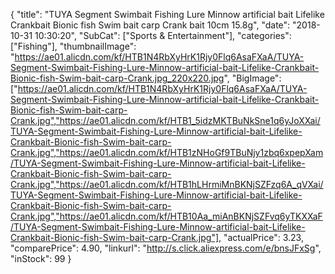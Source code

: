 {
	"title": "TUYA Segment Swimbait Fishing Lure Minnow artificial bait Lifelike Crankbait Bionic fish Swim bait carp Crank bait 10cm 15.8g",
	"date": "2018-10-31 10:30:20",
	"SubCat": ["Sports & Entertainment"],
	"categories": ["Fishing"],
	"thumbnailImage": "https://ae01.alicdn.com/kf/HTB1N4RbXyHrK1Rjy0Flq6AsaFXaA/TUYA-Segment-Swimbait-Fishing-Lure-Minnow-artificial-bait-Lifelike-Crankbait-Bionic-fish-Swim-bait-carp-Crank.jpg_220x220.jpg",
	"BigImage": ["https://ae01.alicdn.com/kf/HTB1N4RbXyHrK1Rjy0Flq6AsaFXaA/TUYA-Segment-Swimbait-Fishing-Lure-Minnow-artificial-bait-Lifelike-Crankbait-Bionic-fish-Swim-bait-carp-Crank.jpg","https://ae01.alicdn.com/kf/HTB1_5idzMKTBuNkSne1q6yJoXXai/TUYA-Segment-Swimbait-Fishing-Lure-Minnow-artificial-bait-Lifelike-Crankbait-Bionic-fish-Swim-bait-carp-Crank.jpg","https://ae01.alicdn.com/kf/HTB1zNHoGf9TBuNjy1zbq6xpepXam/TUYA-Segment-Swimbait-Fishing-Lure-Minnow-artificial-bait-Lifelike-Crankbait-Bionic-fish-Swim-bait-carp-Crank.jpg","https://ae01.alicdn.com/kf/HTB1hLHrmiMnBKNjSZFzq6A_qVXai/TUYA-Segment-Swimbait-Fishing-Lure-Minnow-artificial-bait-Lifelike-Crankbait-Bionic-fish-Swim-bait-carp-Crank.jpg","https://ae01.alicdn.com/kf/HTB10Aa_miAnBKNjSZFvq6yTKXXaF/TUYA-Segment-Swimbait-Fishing-Lure-Minnow-artificial-bait-Lifelike-Crankbait-Bionic-fish-Swim-bait-carp-Crank.jpg"],
	"actualPrice": 3.23,
	"comparePrice": 4.90,
	"linkurl": "http://s.click.aliexpress.com/e/bnsJFxSg",
	"inStock": 99
}
